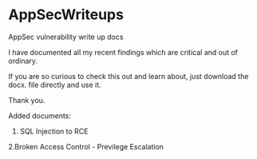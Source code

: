 # AppSecWriteups

AppSec vulnerability write up docs

I have documented all my recent findings which are critical and out of ordinary. 

If you are so curious to check this out and learn about, just download the docx. file directly and use it. 

Thank you.

Added documents:

 1. SQL Injection to RCE
 
 2.Broken Access Control - Previlege Escalation



